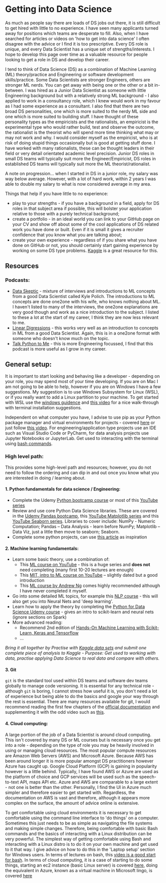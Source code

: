 # Getting into Data Science

As much as people say there are loads of DS jobs out there, it is still difficult to get hired with little to no experience. I have seen many applicants turned away for positions which teams are desperate to fill. Also, when I have searched for articles or videos on 'how to get into data science' I often disagree with the advice or I find it is too prescriptive. Every DS role is unique, and every Data Scientist has a unique set of strengths/interests. I hope to develop this page over time as a valuable resource for people looking to get a role in DS and develop their career.

I tend to think of Data Science (DS) as a combination of Machine Learning (ML) theory/practice and Engineering or software development skills/practice. Some Data Scientists are stronger Engineers, others are stronger ML nerds. You can get away with being one or the other or a bit in-between. I was hired as a Junior Data Scientist as someone with little Engineering background but with a relatively strong ML background - I also applied to work in a consultancy role, which I knew would work in my favour as I had some experience as a consultant. I also find that there are two broad DS personalities, one which is more suited to the nerdy ML side and one which is more suited to building stuff. I have thought of these personality types as the empiricists and the rationalists, an empiricist is the experimental type who would rather build, test and observe the outcome, the rationalist is the theorist who will spend more time thinking what may or may not work and why. I would consider myself as the empiricist, who is at risk of doing stupid things occasionally but is good at getting stuff done. I have worked with many rationalists, these can be thought leaders in their field or very detail orientated academic level precision. Junior DS roles in small DS teams will typically suit more the Engineer/Empiricist, DS roles in established DS teams will typically suit more the ML theorist/rationalist.

A note on progression... when I started in DS in a junior role, my salary was way below average. However, with a lot of hard work, within 2 years I was able to double my salary to what is now considered average in my area. 

Things that help if you have little to no experience:
- play to your strengths - if you have a background in a field, apply for DS roles in that subject area if possible, this will bolster your application relative to those with a purely technical background;
- create a portfolio - in an ideal world you can link to your GitHub page on your CV and show off about some of the cool applications of DS related work you have done or built. Even if it is small it gives a recruiter confidence that you know what you are talking about;
- create your own experience - regardless of if you share what you have done on GitHub or not, you should certainly start gaining experience by working on some DS type problems. [Kaggle](https://www.kaggle.com/) is a great resource for this.


## Resources

### Podcasts:
- [Data Skeptic](https://dataskeptic.com/) - mixture of interviews and introductions to ML concepts from a good Data Scientist called Kyle Polich. The introductions to ML concepts are done one2one with his wife, who knows nothing about ML. I haven't listed to many of the interviews, the one2one explanations are very good though and work as a nice introduction to the subject. I listed to these a lot at the start of my career, I think they are now less relevant to me. 
- [Linear Digressions](http://lineardigressions.com/) - this  works very well as an introduction to concepts in ML from a good Data Scientist. Again, this is in a one2one format with someone who doesn't know much on the topic.
- [Talk Python to Me](https://talkpython.fm/) - this is more Engineering focussed, I find that this podcast is more useful as I grow in my career. 


## General setup:

It is important to start looking and behaving like a developer - depending on your role, you may spend most of your time developing. If you are on Mac I am not going to be able to help, however if you are on Windows I have a few suggestions. My suggestion is to use Windows Subsystem for Linux (WSL), or if you really want to add a Linux partition to your machine. To get started with WSL use the [windows guidence](https://docs.microsoft.com/en-us/windows/wsl/install-win10) and [this video](https://www.youtube.com/watch?v=Cvrqmq9A3tA&t=384s) for a nice walk-through with terminal installation suggestions.  

Independent on what computer you have, I advise to use pip as your Python package manager and virtual environments for projects - covered [here](https://packaging.python.org/guides/installing-using-pip-and-virtual-environments/) or just follow [this video](https://www.youtube.com/watch?v=YYXdXT2l-Gg&list=PL-osiE80TeTt2d9bfVyTiXJA-UTHn6WwU&index=2&t=0s). For engineering/application type projects use an IDE such as Visual Studio Code or PyCharm, for data analysis projects use Jupyter Notebooks or JupyterLab. Get used to interacting with the terminal using [bash commands](https://www.youtube.com/watch?v=oxuRxtrO2Ag). 


### High level path: 

This provides some high-level path and resources; however, you do not need to follow the ordering and can dip in and out once you know what you are interested in doing / learning about. 

#### 1.	Python fundamentals for data science / Engineering:
- Complete the Udemy [Python bootcamp course](https://www.udemy.com/course/complete-python-bootcamp/) or most of this [YouTube series](https://www.youtube.com/playlist?list=PL-osiE80TeTt2d9bfVyTiXJA-UTHn6WwU)
- Review and use core Python Data Science libraries. These are covered in the [Udemy Pandas bootcamp](https://www.udemy.com/course/the-pandas-bootcamp/), this [YouTube Matplotlib series](https://www.youtube.com/playlist?list=PL-osiE80TeTvipOqomVEeZ1HRrcEvtZB_) and this [YouTube Seaborn series](https://www.youtube.com/playlist?list=PLE50-dh6JzC7X8VFX40yoIXnhctF2bR8F). Libraries to cover include: NumPy - Numeric Computation; Pandas – Data Analysis - learn before NumPy; Matplotlib – Data Viz, just a little then move to seaborn; Seaborn.
- Complete some python projects, can use [this article](https://realpython.com/intermediate-python-project-ideas/) as inspiration

#### 2.	Machine learning fundamentals:
- Learn some basic theory, use a combination of:
    - This [ML course on YouTube](https://www.youtube.com/watch?v=yDLKJtOVx5c&list=PLD0F06AA0D2E8FFBA) - this is a huge series and **does not** need completing (many first 10-20 lectures are enough)
    - This [MIT, intro to ML course on YouTube](https://www.youtube.com/playlist?list=PLnvKubj2-I2LhIibS8TOGC42xsD3-liux) – slightly dated but a good introduction
    - This [ML course by Andrew Ng]((https://www.coursera.org/learn/machine-learning?action=enroll&adgroupid=80109820241&adpostion=1t1&campaignid=2070742271&creativeid=369041663186&device=c&devicemodel=&gclid=CjwKCAiAuqHwBRAQEiwAD-zr3W9VKrRzBsD6AEXLSzijyd0QwIl0GNKRqggwGN1mXhR_MRQ2I5PJ8BoC8pAQAvD_BwE&hide_mobile_promo&keyword=machine+learning+mooc&matchtype=b&network=g&utm_content=07-StanfordML-ROW&utm_medium=sem&utm_source=gg)) comes highly recommended although I have never completed it myself.
- Go into some detailed ML topics, for example this [NLP course](https://www.youtube.com/playlist?list=PLoROMvodv4rOhcuXMZkNm7j3fVwBBY42z) - this will also get you into Neural Nets and 'deep learning'.
- Learn how to apply the theory by completing the [Python for Data Science Udemy course](https://www.udemy.com/course/python-for-data-science-and-machine-learning-bootcamp/) - gives an intro to scikit-learn and neural nets (ignore sections on Spark)
- More advanced reading:
    - Recommend 2nd edition of [Hands-On Machine Learning with Scikit-Learn, Keras and Tensorflow](https://www.oreilly.com/library/view/hands-on-machine-learning/9781492032632/)  
    - ...

*Bring it all together by Practise with [Kaggle data sets](https://www.kaggle.com/datasets) and submit one complete piece of analysis to Kaggle - Purpose: Get used to working with data, practise applying Data Science to real data and compare with others.*

#### 3. Git

`git` is the standard tool used within DS teams and software dev teams globally to manage code versioning. It is essential for any technical role -  although `git` is boring, I cannot stress how useful it is, you don't need a lot of experience but being able to do the basics and google your way through the rest is essential. There are many resources available for git, I would recommend reading the first few chapters of the [official documentation](https://git-scm.com/doc) and supplementing it with the odd video such as [this](https://www.youtube.com/watch?v=SWYqp7iY_Tc&t=348s).

#### 4. Cloud computing:

A large portion of the job of a Data Scientist is around cloud computing. This isn't covered by many DS or ML courses but is necessary once you get into a role - depending on the type of role you may be heavily involved in using or managing cloud resources. The most popular compute resources are Amazon Web Servers (AWS) and Microsoft Azure. Because AWS has been around longer it is more popular amongst DS practitioners however Azure has caught up. Google Cloud Platform (GCP) is gaining in popularity however is a little behind. Typically, I have found AWS or Azure are used as the platform of choice and GCP services will be used such as the speech-to-text API, maps API etc. Azure and AWS are comparable to a large extent - not one is better than the other. Personally, I find the UI in Azure much simpler and therefore easier to get started with. Regardless, the documentation on AWS is vast and therefore, although it appears more complex on the surface, the amount of advice online is extensive. 

To get comfortable using cloud environments  it is necessary to get comfortable using the command line interface to 'do things' on a computer. Sometimes this just needs to be as simple as navigating the file systems and making simple changes. Therefore, being comfortable with basic Bash commands and the basics of interacting with a Linux distribution can be very powerful. The simplest way of getting comfortable using Bash and interacting with a Linux distro is to do it on your own machine and get used to it that way. I give advice on how to do this in the 'Laptop setup' section for Windows users. In terms of lectures on bash, this [video is a good start for bash](https://www.youtube.com/watch?v=oxuRxtrO2Ag). In terms of cloud computing, it is a case of starting to do some things, starting an ec2 instance (basic Linux server) is covered [here](https://www.youtube.com/watch?v=Xs0g_ZEv2bw), doing the equivalent in Azure, known as a virtual machine in Microsoft lingo, is covered [here](https://www.youtube.com/watch?v=rOiSRkxtTeU)  
